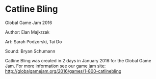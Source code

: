 # Catline Bling
Global Game Jam 2016

Author: Elan Majkrzak

Art: Sarah Podzorski, Tai Do

Sound: Bryan Schumann


Catline Bling was created in 2 days in January 2016 for the Global Game Jam. For more information see our game jam site: http://globalgamejam.org/2016/games/1-800-catlinebling
